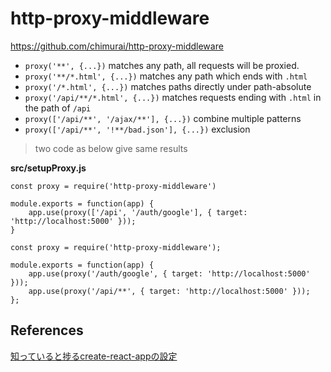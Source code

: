 # http-proxy-middleware
https://github.com/chimurai/http-proxy-middleware


- `proxy('**', {...})` matches any path, all requests will be proxied.
- `proxy('**/*.html', {...})` matches any path which ends with `.html`
- `proxy('/*.html', {...})` matches paths directly under path-absolute
- `proxy('/api/**/*.html', {...})` matches requests ending with `.html` in the path of `/api`
- `proxy(['/api/**', '/ajax/**'], {...})` combine multiple patterns
- `proxy(['/api/**', '!**/bad.json'], {...})` exclusion


> two code as below give same results

**src/setupProxy.js**

```
const proxy = require('http-proxy-middleware')
 
module.exports = function(app) {
    app.use(proxy(['/api', '/auth/google'], { target: 'http://localhost:5000' }));
}
```

```
const proxy = require('http-proxy-middleware');
 
module.exports = function(app) {
    app.use(proxy('/auth/google', { target: 'http://localhost:5000' }));
    app.use(proxy('/api/**', { target: 'http://localhost:5000' }));
};
```

## References
[知っていると捗るcreate-react-appの設定](https://qiita.com/geek_duck/items/6f99a3da15dd39658fff)
